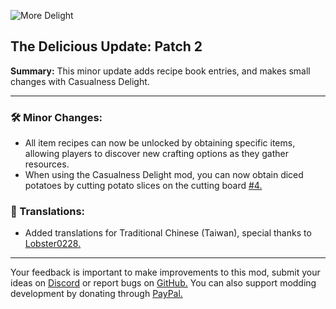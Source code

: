 ![More Delight](https://cdn.modrinth.com/data/znHQQtuU/images/6833d6b12f2605b2925a31261438c6a355903132.png)

## The Delicious Update: Patch 2

**Summary:** This minor update adds recipe book entries, and makes small changes with Casualness Delight.

***

### 🛠️ Minor Changes:

- All item recipes can now be unlocked by obtaining specific items, allowing players to discover new crafting options as they gather resources.
- When using the Casualness Delight mod, you can now obtain diced potatoes by cutting potato slices on the cutting board [#4.](https://github.com/axperty/moredelight/issues/4)

### 📝 Translations:

- Added translations for Traditional Chinese (Taiwan), special thanks to [Lobster0228.](https://github.com/Lobster0228)
***

Your feedback is important to make improvements to this mod, submit your ideas on [Discord](https://discord.gg/yweZ2agkDw) or report bugs on [GitHub.](https://github.com/axperty/moredelight)
You can also support modding development by donating through [PayPal.](https://paypal.me/kevgelhorn)